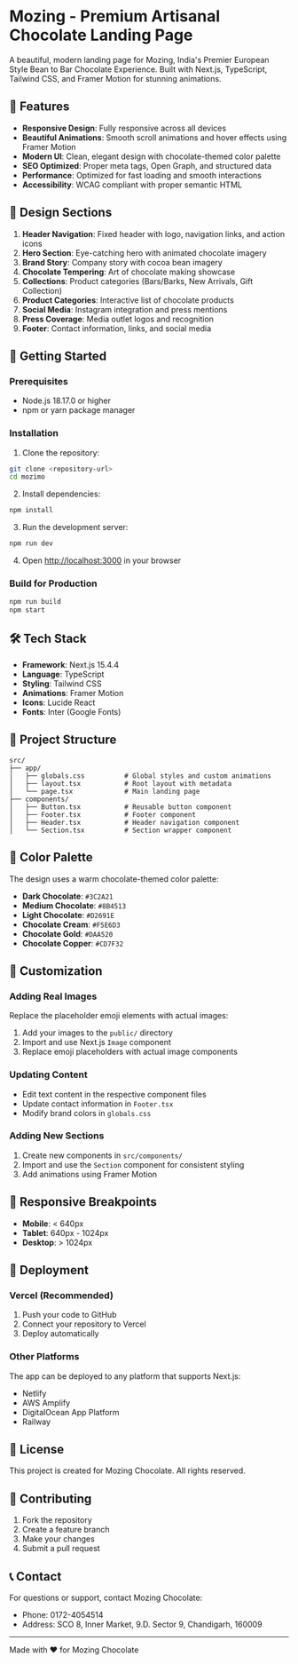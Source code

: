 # Mozing - Premium Artisanal Chocolate Landing Page

A beautiful, modern landing page for Mozing, India's Premier European Style Bean to Bar Chocolate Experience. Built with Next.js, TypeScript, Tailwind CSS, and Framer Motion for stunning animations.

## 🍫 Features

- **Responsive Design**: Fully responsive across all devices
- **Beautiful Animations**: Smooth scroll animations and hover effects using Framer Motion
- **Modern UI**: Clean, elegant design with chocolate-themed color palette
- **SEO Optimized**: Proper meta tags, Open Graph, and structured data
- **Performance**: Optimized for fast loading and smooth interactions
- **Accessibility**: WCAG compliant with proper semantic HTML

## 🎨 Design Sections

1. **Header Navigation**: Fixed header with logo, navigation links, and action icons
2. **Hero Section**: Eye-catching hero with animated chocolate imagery
3. **Brand Story**: Company story with cocoa bean imagery
4. **Chocolate Tempering**: Art of chocolate making showcase
5. **Collections**: Product categories (Bars/Barks, New Arrivals, Gift Collection)
6. **Product Categories**: Interactive list of chocolate products
7. **Social Media**: Instagram integration and press mentions
8. **Press Coverage**: Media outlet logos and recognition
9. **Footer**: Contact information, links, and social media

## 🚀 Getting Started

### Prerequisites

- Node.js 18.17.0 or higher
- npm or yarn package manager

### Installation

1. Clone the repository:
```bash
git clone <repository-url>
cd mozimo
```

2. Install dependencies:
```bash
npm install
```

3. Run the development server:
```bash
npm run dev
```

4. Open [http://localhost:3000](http://localhost:3000) in your browser

### Build for Production

```bash
npm run build
npm start
```

## 🛠️ Tech Stack

- **Framework**: Next.js 15.4.4
- **Language**: TypeScript
- **Styling**: Tailwind CSS
- **Animations**: Framer Motion
- **Icons**: Lucide React
- **Fonts**: Inter (Google Fonts)

## 📁 Project Structure

```
src/
├── app/
│   ├── globals.css          # Global styles and custom animations
│   ├── layout.tsx           # Root layout with metadata
│   └── page.tsx             # Main landing page
├── components/
│   ├── Button.tsx           # Reusable button component
│   ├── Footer.tsx           # Footer component
│   ├── Header.tsx           # Header navigation component
│   └── Section.tsx          # Section wrapper component
```

## 🎨 Color Palette

The design uses a warm chocolate-themed color palette:

- **Dark Chocolate**: `#3C2A21`
- **Medium Chocolate**: `#8B4513`
- **Light Chocolate**: `#D2691E`
- **Chocolate Cream**: `#F5E6D3`
- **Chocolate Gold**: `#DAA520`
- **Chocolate Copper**: `#CD7F32`

## 🔧 Customization

### Adding Real Images

Replace the placeholder emoji elements with actual images:

1. Add your images to the `public/` directory
2. Import and use Next.js `Image` component
3. Replace emoji placeholders with actual image components

### Updating Content

- Edit text content in the respective component files
- Update contact information in `Footer.tsx`
- Modify brand colors in `globals.css`

### Adding New Sections

1. Create new components in `src/components/`
2. Import and use the `Section` component for consistent styling
3. Add animations using Framer Motion

## 📱 Responsive Breakpoints

- **Mobile**: < 640px
- **Tablet**: 640px - 1024px
- **Desktop**: > 1024px

## 🚀 Deployment

### Vercel (Recommended)

1. Push your code to GitHub
2. Connect your repository to Vercel
3. Deploy automatically

### Other Platforms

The app can be deployed to any platform that supports Next.js:
- Netlify
- AWS Amplify
- DigitalOcean App Platform
- Railway

## 📄 License

This project is created for Mozing Chocolate. All rights reserved.

## 🤝 Contributing

1. Fork the repository
2. Create a feature branch
3. Make your changes
4. Submit a pull request

## 📞 Contact

For questions or support, contact Mozing Chocolate:
- Phone: 0172-4054514
- Address: SCO 8, Inner Market, 9.D. Sector 9, Chandigarh, 160009

---

Made with ❤️ for Mozing Chocolate
